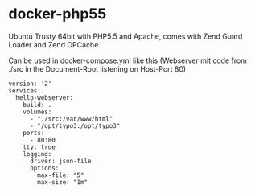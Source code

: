 # docker-php55
Ubuntu Trusty 64bit with PHP5.5 and Apache, comes with Zend Guard Loader and Zend OPCache

Can be used in docker-compose.yml like this (Webserver mit code from ./src in the Document-Root listening on Host-Port 80)

    version: '2'
    services:
      hello-webserver:
        build: .
        volumes:
          - "./src:/var/www/html"
          - "/opt/typo3:/opt/typo3"
        ports:
          - 80:80
        tty: true
        logging:
          driver: json-file
          options:
            max-file: "5"
            max-size: "1m"
